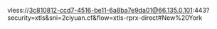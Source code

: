 vless://3c810812-ccd7-4516-be11-6a8ba7e9da01@66.135.0.101:443?security=xtls&sni=2ciyuan.cf&flow=xtls-rprx-direct#New%20York
